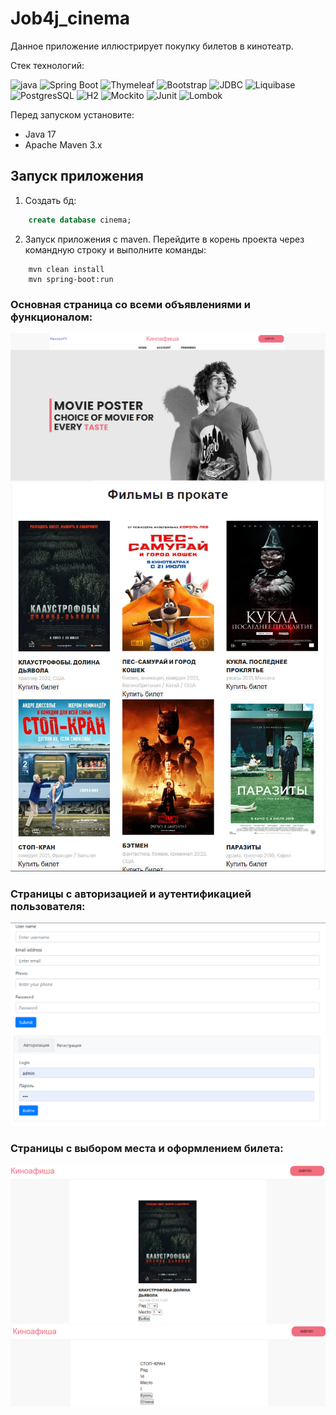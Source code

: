 # Job4j_cinema

Данное приложение иллюстрирует покупку билетов в кинотеатр.

Стек технологий: 

![java](https://img.shields.io/badge/Java-17-red)
![Spring Boot](https://img.shields.io/badge/Spring-Boot-green)
![Thymeleaf](https://img.shields.io/badge/Thymeleaf-3.0.15-blue)
![Bootstrap](https://img.shields.io/badge/Bootstrap-style-blue)
![JDBC](https://img.shields.io/badge/JDBC-DB-yellowgreen)
![Liquibase](https://img.shields.io/badge/Liquibase-core-red)
![PostgresSQL](https://img.shields.io/badge/PostgresSQL-42.3.6-brightgreen)
![H2](https://img.shields.io/badge/H2-Database-yellowgreen)
![Mockito](https://img.shields.io/badge/Mockito-test-brightgreen)
![Junit](https://img.shields.io/badge/Junit-test-red)
![Lombok](https://img.shields.io/badge/Lombok-1.18.24-lightgrey)

Перед запуском установите:
- Java 17
- Apache Maven 3.x

## Запуск приложения

1. Создать бд:
```sql
    create database cinema;
```
2. Запуск приложения с maven. Перейдите в корень проекта через командную строку и выполните команды:
```
    mvn clean install
    mvn spring-boot:run
```
### Основная страница со всеми объявлениями и функционалом:
![](img/nav.png)
![](img/films.png)

### Страницы с авторизацией и аутентификацией пользователя:
![](img/reg.png)![](img/auth.png)


### Страницы с выбором места и оформлением билета:
![](img/view.png)
![](img/buy.png)

